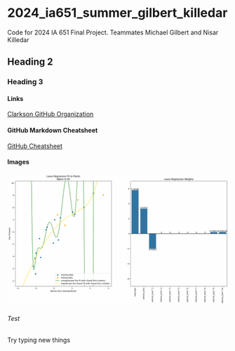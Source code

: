 # 2024_ia651_summer_gilbert_killedar
Code for 2024 IA 651 Final Project.  Teammates Michael Gilbert and Nisar Killedar

## Heading 2

### Heading 3

#### Links
[Clarkson GitHub Organization](https://github.com/Clarkson-Applied-Data-Science)

#### GitHub Markdown Cheatsheet

[GitHub Cheatsheet](https://github.com/adam-p/markdown-here/wiki/Markdown-Cheatsheet)

#### Images

![Test Image](lasso_convergence.gif)

###### Test

Try typing new things